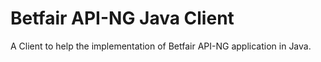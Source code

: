 # Betfair API-NG Java Client
A Client to help the implementation of Betfair API-NG application in Java.
